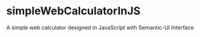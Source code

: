 # simpleWebCalculatorInJS
A simple web calculator designed in JavaScript with Semantic-UI Interface
